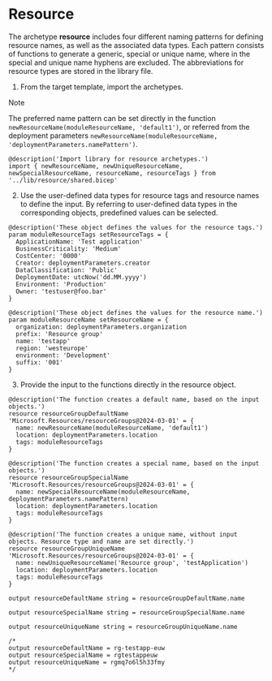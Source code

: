 # Resource

The archetype **resource** includes four different naming patterns for defining resource names, as well as the associated data types. Each pattern consists of functions to generate a generic, special or unique name, where in the special and unique name hyphens are excluded. The abbreviations for resource types are stored in the library file.

1. From the target template, import the archetypes.

> [!NOTE]
> The preferred name pattern can be set directly in the function `newResourceName(moduleResourceName, 'default1')`, or referred from the deployment parameters `newResourceName(moduleResourceName, 'deploymentParameters.namePattern')`.

```bicep
@description('Import library for resource archetypes.')
import { newResourceName, newUniqueResourceName, newSpecialResourceName, resourceName, resourceTags } from '../lib/resource/shared.bicep'
```

2. Use the user-defined data types for resource tags and resource names to define the input. By referring to user-defined data types in the corresponding objects, predefined values can be selected.

```bicep
@description('These object defines the values for the resource tags.')
param moduleResourceTags setResourceTags = {
  ApplicationName: 'Test application'
  BusinessCriticality: 'Medium'
  CostCenter: '0000'
  Creator: deploymentParameters.creator
  DataClassification: 'Public'
  DeploymentDate: utcNow('dd.MM.yyyy')
  Environment: 'Production'
  Owner: 'testuser@foo.bar'
}

@description('These object defines the values for the resource name.')
param moduleResourceName setResourceName = {
  organization: deploymentParameters.organization
  prefix: 'Resource group'
  name: 'testapp'
  region: 'westeurope'
  environment: 'Development'
  suffix: '001'
}
```

3. Provide the input to the functions directly in the resource object.

```bicep
@description('The function creates a default name, based on the input objects.')
resource resourceGroupDefaultName 'Microsoft.Resources/resourceGroups@2024-03-01' = {
  name: newResourceName(moduleResourceName, 'default1')
  location: deploymentParameters.location
  tags: moduleResourceTags
}

@description('The function creates a special name, based on the input objects.')
resource resourceGroupSpecialName 'Microsoft.Resources/resourceGroups@2024-03-01' = {
  name: newSpecialResourceName(moduleResourceName, deploymentParameters.namePattern)
  location: deploymentParameters.location
  tags: moduleResourceTags
}

@description('The function creates a unique name, without input objects. Resource type and name are set directly.')
resource resourceGroupUniqueName 'Microsoft.Resources/resourceGroups@2024-03-01' = {
  name: newUniqueResourceName('Resource group', 'testApplication')
  location: deploymentParameters.location
  tags: moduleResourceTags
}

output resourceDefaultName string = resourceGroupDefaultName.name

output resourceSpecialName string = resourceGroupSpecialName.name

output resourceUniqueName string = resourceGroupUniqueName.name

/* 
output resourceDefaultName = rg-testapp-euw
output resourceSpecialName = rgtestappeuw
output resourceUniqueName = rgmq7o6l5h33fmy
*/
```